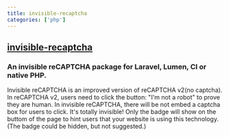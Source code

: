 ```yaml
---
title: invisible-recaptcha
categories: ['php']
---
```

## [invisible-recaptcha](https://github.com/albertcht/invisible-recaptcha)

### An invisible reCAPTCHA package for Laravel, Lumen, CI or native PHP.


Invisible reCAPTCHA is an improved version of reCAPTCHA v2(no captcha).
In reCAPTCHA v2, users need to click the button: "I'm not a robot" to prove they are human. In invisible reCAPTCHA, there will be not embed a captcha box for users to click. It's totally invisible! Only the badge will show on the buttom of the page to hint users that your website is using this technology. (The badge could be hidden, but not suggested.)
